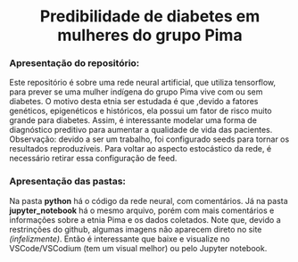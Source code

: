# <h1 align="center" id="heading">**Predibilidade de diabetes em mulheres do grupo Pima**</h1>

### Apresentação do repositório:

Este repositório é sobre uma rede neural artificial, que utiliza tensorflow, para prever se uma mulher indígena do grupo Pima vive com ou sem diabetes. O motivo desta etnia ser estudada é que ,devido a fatores genéticos, epigenéticos e históricos, ela possui um fator de risco muito grande para diabetes. Assim, é interessante modelar uma forma de diagnóstico preditivo para aumentar a qualidade de vida das pacientes.  
Observação: devido a ser um trabalho, foi configurado seeds para tornar os resultados reproduzíveis. Para voltar ao aspecto estocástico da rede, é necessário retirar essa configuração de feed.

### Apresentação das pastas:

Na pasta **python** há o código da rede neural, com comentários. Já na pasta **jupyter_notebook** há o mesmo arquivo, porém com mais comentários e informações sobre a etnia Pima e os dados coletados. Note que, devido a restrinções do github, algumas imagens não aparecem direto no site *(infelizmente)*. Então é interessante que baixe e visualize no VSCode/VSCodium (tem um visual melhor) ou pelo Jupyter notebook.
